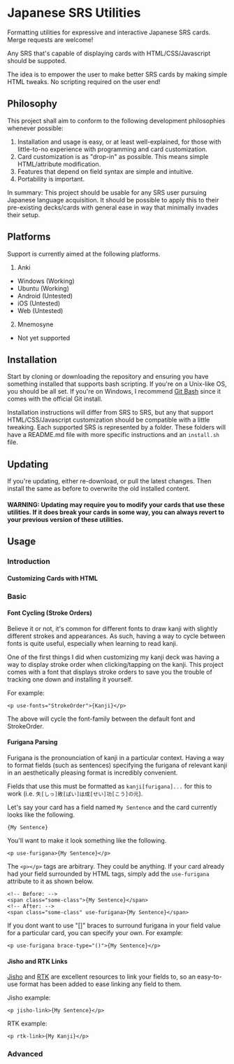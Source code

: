 # Japanese SRS Utilities

Formatting utilities for expressive and interactive Japanese SRS cards. Merge requests are welcome!

Any SRS that's capable of displaying cards with HTML/CSS/Javascript should be suppoted.

The idea is to empower the user to make better SRS cards by making simple HTML tweaks. No scripting required on the user end!

## Philosophy

This project shall aim to conform to the following development philosophies whenever possible:

1. Installation and usage is easy, or at least well-explained, for those with little-to-no experience with programming and card customization.
2. Card customization is as "drop-in" as possible. This means simple HTML/attribute modification.
3. Features that depend on field syntax are simple and intuitive.
4. Portability is important.

In summary: This project should be usable for any SRS user pursuing Japanese language acquisition. It should be possible to apply this to their pre-existing decks/cards with general ease in way that minimally invades their setup.

## Platforms

Support is currently aimed at the following platforms.

1. Anki 
  - Windows (Working)
  - Ubuntu (Working)
  - Android (Untested)
  - iOS (Untested)
  - Web (Untested)
2. Mnemosyne 
  - Not yet supported
  
## Installation

Start by cloning or downloading the repository and ensuring you have something installed that supports bash scripting. If you're on a Unix-like OS, you should be all set. If you're on Windows, I recommend [Git Bash](https://git-scm.com) since it comes with the official Git install.

Installation instructions will differ from SRS to SRS, but any that support HTML/CSS/Javascript customization should be compatible with a little tweaking. Each supported SRS is represented by a folder. These folders will have a README.md file with more specific instructions and an `install.sh` file.

## Updating

If you're updating, either re-download, or pull the latest changes. Then install the same as before to overwrite the old installed content. 

#### WARNING: Updating may require you to modify your cards that use these utilities. If it does break your cards in some way, you can always revert to your previous version of these utilities.

## Usage

### Introduction

#### Customizing Cards with HTML

### Basic

#### Font Cycling (Stroke Orders)

Believe it or not, it's common for different fonts to draw kanji with slightly different strokes and appearances. As such, having a way to cycle between fonts is quite useful, especially when learning to read kanji.

One of the first things I did when customizing my kanji deck was having a way to display stroke order when clicking/tapping on the kanji. This project comes with a font that displays stroke orders to save you the trouble of tracking one down and installing it yourself.

For example:

```
<p use-fonts="StrokeOrder">{Kanji}</p>
```

The above will cycle the font-family between the default font and StrokeOrder.

#### Furigana Parsing

Furigana is the pronounciation of kanji in a particular context. Having a way to format fields (such as sentences) specifying the furigana of relevant kanji in an aesthetically pleasing format is incredibly convenient.

Fields that use this must be formatted as `kanji[furigana]...` for this to work (i.e. `失[しっ]敗[ぱい]は成[せい]功[こう]の元`).

Let's say your card has a field named `My Sentence` and the card currently looks like the following.

```
{My Sentence}
```

You'll want to make it look something like the following.

```
<p use-furigana>{My Sentence}</p>
```

The `<p></p>` tags are arbitrary. They could be anything. If your card already had your field surrounded by HTML tags, simply add the `use-furigana` attribute to it as shown below.

```
<!-- Before: -->
<span class="some-class">{My Sentence}</span>
<!-- After: -->
<span class="some-class" use-furigana>{My Sentence}</span>
```

If you dont want to use "[]" braces to surround furigana in your field value for a particular card, you can specify your own. For example:

```
<p use-furigana brace-type="()">{My Sentence}</p>
```

#### Jisho and RTK Links

[Jisho](http://jisho.org) and [RTK](http://kanji.koohii.com) are excellent resources to link your fields to, so an easy-to-use format has been added to ease linking any field to them.

Jisho example:
```
<p jisho-link>{My Sentence}</p>
```

RTK example:
```
<p rtk-link>{My Kanji}</p>
```

### Advanced
